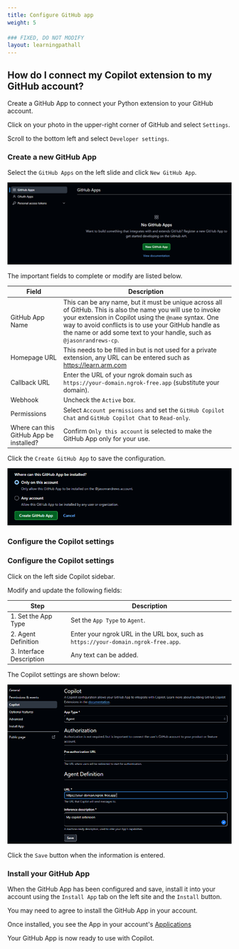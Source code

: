 ```yaml
---
title: Configure GitHub app
weight: 5

### FIXED, DO NOT MODIFY
layout: learningpathall
---
```


## How do I connect my Copilot extension to my GitHub account?

Create a GitHub App to connect your Python extension to your GitHub account. 

Click on your photo in the upper-right corner of GitHub and select `Settings`.

Scroll to the bottom left and select `Developer settings`. 

### Create a new GitHub App

Select the `GitHub Apps` on the left slide and click `New GitHub App`.

![#New GitHub App](_images/gh-cp1.png)

The important fields to complete or modify are listed below. 

| Field | Description |
|------|-------------|
| GitHub App Name | This can be any name, but it must be unique across all of GitHub. This is also the name you will use to invoke your extension in Copilot using the `@name` syntax. One way to avoid conflicts is to use your GitHub handle as the name or add some text to your handle, such as `@jasonrandrews-cp`. |
| Homepage URL | This needs to be filled in but is not used for a private extension, any URL can be entered such as https://learn.arm.com |
| Callback URL | Enter the URL of your ngrok domain such as `https://your-domain.ngrok-free.app` (substitute your domain). |
| Webhook | Uncheck the `Active` box. |
| Permissions | Select `Account permissions` and set the `GitHub Copilot Chat` and `GitHub Copilot Chat` to `Read-only`. |
| Where can this GitHub App be installed? | Confirm `Only this account` is selected to make the GitHub App only for your use. |

Click the `Create GitHub App` to save the configuration. 

![#Create GitHub App](_images/gh-cp2.png)

### Configure the Copilot settings

### Configure the Copilot settings

Click on the left side Copilot sidebar.

Modify and update the following fields:

| Step | Description |
|------|-------------|
| 1. Set the App Type | Set the `App Type` to `Agent`. |
| 2. Agent Definition | Enter your ngrok URL in the URL box, such as `https://your-domain.ngrok-free.app`. |
| 3. Interface Description | Any text can be added. |


The Copilot settings are shown below:

![#Copilot configuration](_images/gh-cp3.png)

Click the `Save` button when the information is entered. 

### Install your GitHub App

When the GitHub App has been configured and save, install it into your account using the `Install App` tab on the left site and the `Install` button.

You may need to agree to install the GitHub App in your account. 

Once installed, you see the App in your account's [Applications](https://github.com/settings/installations)

Your GitHub App is now ready to use with Copilot. 